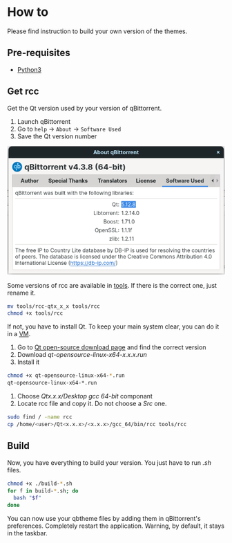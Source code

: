 # How to
Please find instruction to build your own version of the themes.

## Pre-requisites
 - [Python3](https://www.python.org/downloads/)

## Get rcc

Get the Qt version used by your version of qBittorrent.
 1. Launch qBittorrent
 1. Go to `help` -> `About` -> `Software Used`
 1. Save the Qt version number
 
 ![Qt-version](../screenshots/qt-version.png)

Some versions of rcc are available in [tools](tools/). If there is the correct one, just rename it.
```sh
mv tools/rcc-qtx_x_x tools/rcc
chmod +x tools/rcc
```
If not, you have to install Qt. To keep your main system clear, you can do it in a [VM](https://en.wikipedia.org/wiki/Virtual_machine).
 1. Go to [Qt open-source download page](https://download.qt.io/official_releases/qt/) and find the correct version
 1. Download *qt-opensource-linux-x64-x.x.x.run*
 1. Install it
 ```sh
 chmod +x qt-opensource-linux-x64-*.run
 qt-opensource-linux-x64-*.run
 ```
 1. Choose *Qtx.x.x/Desktop gcc 64-bit* componant
 1. Locate rcc file and copy it. Do not choose a *Src* one.
 ```sh
 sudo find / -name rcc
 cp /home/<user>/Qt<x.x.x>/<x.x.x>/gcc_64/bin/rcc tools/rcc
 ```
 
## Build
Now, you have everything to build your version. You just have to run *.sh* files.
```sh
chmod +x ./build-*.sh
for f in build-*.sh; do
  bash "$f"
done
```

You can now use your qbtheme files by adding them in qBittorrent's preferences. Completely restart the application. Warning, by default, it stays in the taskbar.

